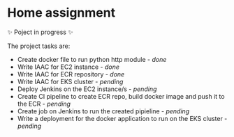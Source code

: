 # Home assignment
✨ Poject in progress ✨

The project tasks are:
- Create docker file to run python http module - *done*
- Write IAAC for EC2 instance - *done*
- Write IAAC for ECR repository - *done*
- Write IAAC for EKS cluster - *pending*
- Deploy Jenkins on the EC2 instance/s - *pending*
- Create CI pipeline to create ECR repo, build docker image and push it to the ECR - *pending*
- Create job on Jenkins to run the created pipieline - *pending*
- Write a deployment for the docker application to run on the EKS cluster - *pending*